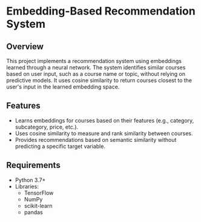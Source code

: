 # Embedding-Based Recommendation System

## Overview
This project implements a recommendation system using embeddings learned through a neural network. The system identifies similar courses based on user input, such as a course name or topic, without relying on predictive models. It uses cosine similarity to return courses closest to the user's input in the learned embedding space.

## Features
- Learns embeddings for courses based on their features (e.g., category, subcategory, price, etc.).
- Uses cosine similarity to measure and rank similarity between courses.
- Provides recommendations based on semantic similarity without predicting a specific target variable.

## Requirements
- Python 3.7+
- Libraries:
  - TensorFlow
  - NumPy
  - scikit-learn
  - pandas




